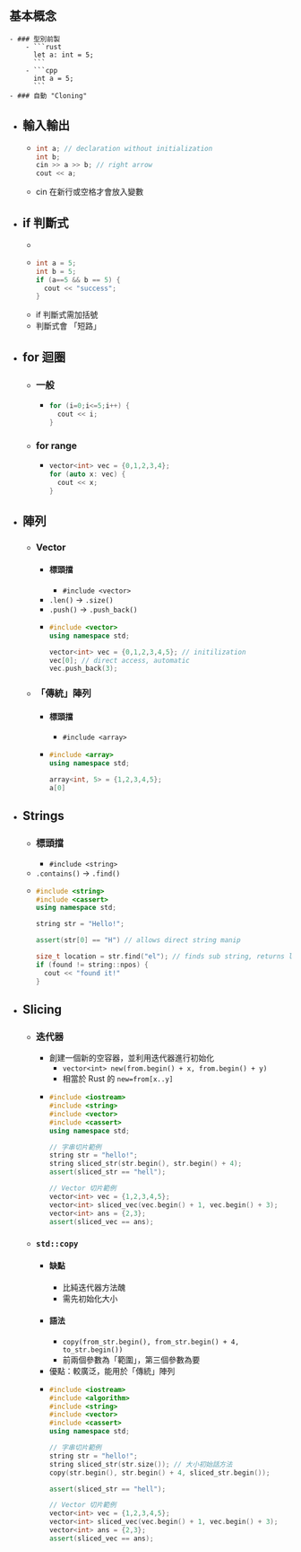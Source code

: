 ## 基本概念
	- ### 型別前製
		- ```rust
		  let a: int = 5;
		  ```
		- ```cpp
		  int a = 5;
		  ```
	- ### 自動 "Cloning"
- ## 輸入輸出
	- ```cpp
	  int a; // declaration without initialization
	  int b;
	  cin >> a >> b; // right arrow
	  cout << a;
	  ```
	- cin 在新行或空格才會放入變數
- ## if 判斷式
	-
	- ```cpp
	  int a = 5;
	  int b = 5;
	  if (a==5 && b == 5) {
	    cout << "success";
	  }
	  ```
	- if 判斷式需加括號
	- 判斷式會 「短路」
- ## for 迴圈
	- ### 一般
		- ```cpp
		  for (i=0;i<=5;i++) {
		    cout << i;
		  }
		  ```
	- ### for range
		- ```cpp
		  vector<int> vec = {0,1,2,3,4};
		  for (auto x: vec) {
		  	cout << x;
		  }
		  ```
- ## 陣列
	- ### Vector
		- #### 標頭擋
			- `#include <vector>`
		- `.len()` -> `.size()`
		- `.push()` -> `.push_back()`
		- ```cpp
		  #include <vector>
		  using namespace std;
		  
		  vector<int> vec = {0,1,2,3,4,5}; // initilization
		  vec[0]; // direct access, automatic
		  vec.push_back(3);
		  ```
	- ### 「傳統」陣列
		- #### 標頭擋
			- `#include <array>`
		- ```cpp
		  #include <array>
		  using namespace std;
		  
		  array<int, 5> = {1,2,3,4,5};
		  a[0]
		  ```
- ## Strings
	- ### 標頭擋
		- `#include <string>`
	- `.contains()` -> `.find()`
	- ```cpp
	  #include <string>
	  #include <cassert>
	  using namespace std;
	  
	  string str = "Hello!";
	  
	  assert(str[0] == "H") // allows direct string manip
	  
	  size_t location = str.find("el"); // finds sub string, returns location
	  if (found != string::npos) {
	  	cout << "found it!"
	  }
	  ```
- ## Slicing
	- ### 迭代器
		- 創建一個新的空容器，並利用迭代器進行初始化
			- `vector<int> new(from.begin() + x, from.begin() + y)`
			- 相當於 Rust 的 `new=from[x..y]`
		- ```cpp
		  #include <iostream>
		  #include <string>
		  #include <vector>
		  #include <cassert>
		  using namespace std;
		  
		  // 字串切片範例
		  string str = "hello!";
		  string sliced_str(str.begin(), str.begin() + 4);
		  assert(sliced_str == "hell");
		  
		  // Vector 切片範例
		  vector<int> vec = {1,2,3,4,5};
		  vector<int> sliced_vec(vec.begin() + 1, vec.begin() + 3);
		  vector<int> ans = {2,3};
		  assert(sliced_vec == ans);
		  ```
	- ### `std::copy`
		- #### 缺點
			- 比純迭代器方法醜
			- 需先初始化大小
		- #### 語法
			- `copy(from_str.begin(), from_str.begin() + 4, to_str.begin())`
			- 前兩個參數為「範圍」，第三個參數為要
		- 優點：較廣泛，能用於「傳統」陣列
		- ```cpp
		  #include <iostream>
		  #include <algorithm>
		  #include <string>
		  #include <vector>
		  #include <cassert>
		  using namespace std;
		  
		  // 字串切片範例
		  string str = "hello!";
		  string sliced_str(str.size()); // 大小初始話方法
		  copy(str.begin(), str.begin() + 4, sliced_str.begin());
		  
		  assert(sliced_str == "hell");
		  
		  // Vector 切片範例
		  vector<int> vec = {1,2,3,4,5};
		  vector<int> sliced_vec(vec.begin() + 1, vec.begin() + 3);
		  vector<int> ans = {2,3};
		  assert(sliced_vec == ans);
		  ```